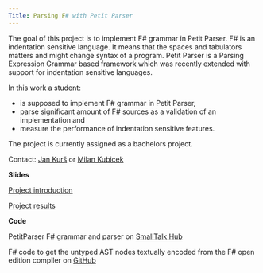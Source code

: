 ```yaml
---
Title: Parsing F# with Petit Parser
---
```


The goal of this project is to implement F# grammar in Petit Parser.
F# is an indentation sensitive language.
It means that the spaces and tabulators matters and might change syntax of a program.
Petit Parser is a Parsing Expression Grammar based framework which was recently extended with support for indentation sensitive languages.

In this work a student:

-  is supposed to implement F# grammar in Petit Parser, 
-  parse significant amount of F# sources as a validation of an implementation and 
-  measure the performance of indentation sensitive features.

The project is currently assigned as a bachelors project.

Contact: [Jan Kurš](%base_url%/staff/kursjan) or [Milan Kubicek](%base_url%/wiki/alumni/MilanKubicek)

**Slides**

[Project introduction](http://scg.unibe.ch/download/softwarecomposition/2015.01.06_FSharp_Intro_MilanKubicek_compr.pdf)

[Project results]( https://www.dropbox.com/s/9uq5jof7ziouldq/2015.09.29_Parsing_FSharp_BSC_Presentation_2_Milan_Kubicek.pdf?dl=0)

**Code**

PetitParser F# grammar and parser on [SmallTalk Hub]( http://smalltalkhub.com/#!/~MilanKubicek/FSharpGrammar)

F# code to get the untyped AST nodes textually encoded from the F# open edition compiler on [GitHub]( http://github.com/mkubicek/FSharpAST)
